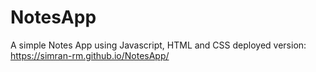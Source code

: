 # NotesApp
A simple Notes App using Javascript, HTML and CSS
deployed version:  https://simran-rm.github.io/NotesApp/
